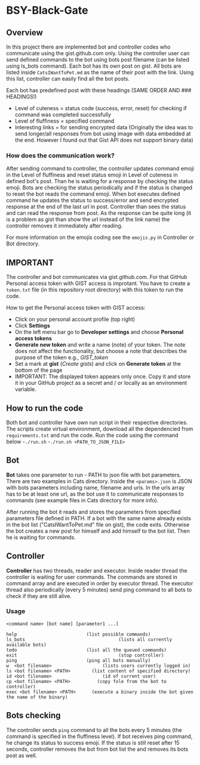 # BSY-Black-Gate

## Overview
In this project there are implemented bot and controller codes who communicate using the gist.github.com only. Using the controller user can send defined commands to the bot using bots post filename (can be listed using ls_bots command). Each bot has its own post on gist. All bots are listed inside ```CatsIWantToPet.md``` as the name of their post with the link. Using this list, controller can easily find all the bot posts.

Each bot has predefined post with these headings (SAME ORDER AND ### HEADINGS!)  
- Level of cuteness = status code (success, error, reset) for checking if command was completed successfully
- Level of fluffiness = specified command
- Interesting links = for sending encrypted data (Originally the idea was to send longer/all responses from bot using image with data embedded at the end. However I found out that Gist API does not support binary data)

### How does the communication work?
After sending command to controller, the controller updates command emoji in the Level of fluffiness and reset status emoji in Level of cuteness in defined bot's post. Than he is waiting for a response by checking the status emoji. Bots are checking the status periodically and if the status is changed to reset the bot reads the command emoji. When bot executes defined command he updates the status to success/error and send encrypted response at the end of the last url in post. Controller than sees the status and can read the response from post. As the response can be quite long (it is a problem as gist than show the url instead of the link name) the controller removes it immediately after reading.

For more information on the emojis coding see the ```emojis.py``` in Controller or Bot directory.


## IMPORTANT
The controller and bot communicates via gist.github.com. For that GitHub Personal access token with GIST access is improtant. You have to create a ```token.txt``` file (in this repository root directory) with this token to run the code. 

How to get the Personal access token with GIST access:
  - Click on your personal account profile (top right)
  - Click <b>Settings</b>
  - On the left menu bar go to <b>Developer settings</b> and choose <b>Personal access tokens</b>
  - <b>Generate new token</b> and write a name (note) of your token. The note does not affect the functionality, but choose a note that describes the purpose of the token e.g., <i>GIST_token</i>
  - Set a mark at <b>gist</b> (<i>Create gists</i>) and click on <b>Generate token</b> at the bottom of the page
  - IMPORTANT: The displayed token appears only once. Copy it and store it in your GitHub project as a secret and / or locally as an environment variable.


## How to run the code
Both bot and controller have own run script in their respective directories. The scripts create virtual environment, download all the dependencied from ```requirements.txt``` and run the code.  Run the code using the command below
 -```./run.sh```
 -```./run.sh <PATH_TO_JSON_FILE>``` 


## Bot
**Bot** takes one parameter to run - PATH to json file with bot parameters. There are two examples in Cats directory. Inside the ```<params>.json``` is JSON with bots parameters including name, filename and urls. In the urls array has to be at least one url, as the bot use it to communicate responses to commands (see example files in Cats directory for more info).

After running the bot it reads and stores the parameters from specified parameters file defined in PATH. If a bot with the same name already exists in the bot list ("CatsIWantToPet.md" file on gist), the code exits. Otherwise the bot creates a new post for himself and add himself to the bot list. Then he is waiting for commands.

## Controller
**Controller** has two threads, reader and executor. Inside reader thread the controller is waiting for user commands. The commands are stored in command array and are executed in order by executor thread. The executor thread also periodically (every 5 minutes) send ping command to all bots to check if they are still alive.
### Usage 
```
<command name> [bot name] [parameter1 ...]

help                          (list possible commands)
ls_bots							          (lists all currently available bots)
todo                          (list all the queued commands)
exit  							          (stop controller)
ping                          (ping all bots manually)
w  <bot filename> 				    (lists users currently logged in)
ls <bot filename> <PATH> 	    (list content of specified directory)
id <bot filename> 				    (id of current user)
cp <bot filename> <PATH> 		  (copy fole from the bot to controller)
exec <bot filename> <PATH> 		(execute a binary inside the bot given the name of the binary)
```

## Bots checking
The controller sends ```ping``` command to all the bots every 5 minutes (the command is specified in the fluffiness level). If bot receives ping command, he change its status to success emoji. If the status is still reset after 15 seconds, controller removes the bot from bot list the and removes its bots post as well.